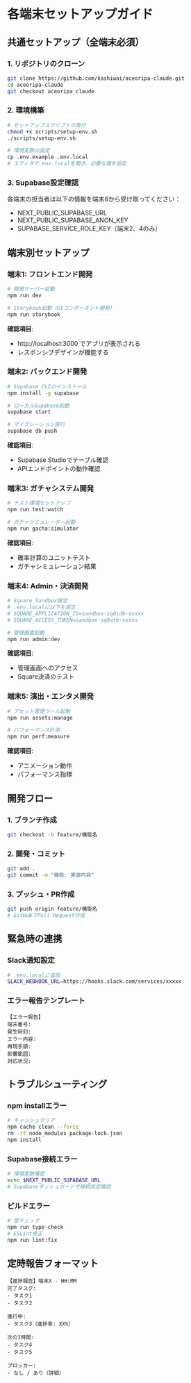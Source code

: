 # 各端末セットアップガイド

## 共通セットアップ（全端末必須）

### 1. リポジトリのクローン
```bash
git clone https://github.com/kashiwai/aceoripa-claude.git
cd aceoripa-claude
git checkout aceoripa_claude
```

### 2. 環境構築
```bash
# セットアップスクリプトの実行
chmod +x scripts/setup-env.sh
./scripts/setup-env.sh

# 環境変数の設定
cp .env.example .env.local
# エディタで.env.localを開き、必要な値を設定
```

### 3. Supabase設定確認
各端末の担当者は以下の情報を端末6から受け取ってください：
- NEXT_PUBLIC_SUPABASE_URL
- NEXT_PUBLIC_SUPABASE_ANON_KEY
- SUPABASE_SERVICE_ROLE_KEY（端末2、4のみ）

## 端末別セットアップ

### 端末1: フロントエンド開発
```bash
# 開発サーバー起動
npm run dev

# Storybook起動（UIコンポーネント開発）
npm run storybook
```

**確認項目**:
- http://localhost:3000 でアプリが表示される
- レスポンシブデザインが機能する

### 端末2: バックエンド開発
```bash
# Supabase CLIのインストール
npm install -g supabase

# ローカルSupabase起動
supabase start

# マイグレーション実行
supabase db push
```

**確認項目**:
- Supabase Studioでテーブル確認
- APIエンドポイントの動作確認

### 端末3: ガチャシステム開発
```bash
# テスト環境セットアップ
npm run test:watch

# ガチャシミュレーター起動
npm run gacha:simulator
```

**確認項目**:
- 確率計算のユニットテスト
- ガチャシミュレーション結果

### 端末4: Admin・決済開発
```bash
# Square Sandbox設定
# .env.localに以下を設定：
# SQUARE_APPLICATION_ID=sandbox-sq0idb-xxxxx
# SQUARE_ACCESS_TOKEN=sandbox-sq0atb-xxxxx

# 管理画面起動
npm run admin:dev
```

**確認項目**:
- 管理画面へのアクセス
- Square決済のテスト

### 端末5: 演出・エンタメ開発
```bash
# アセット管理ツール起動
npm run assets:manage

# パフォーマンス計測
npm run perf:measure
```

**確認項目**:
- アニメーション動作
- パフォーマンス指標

## 開発フロー

### 1. ブランチ作成
```bash
git checkout -b feature/機能名
```

### 2. 開発・コミット
```bash
git add .
git commit -m "機能: 実装内容"
```

### 3. プッシュ・PR作成
```bash
git push origin feature/機能名
# GitHubでPull Request作成
```

## 緊急時の連携

### Slack通知設定
```bash
# .env.localに追加
SLACK_WEBHOOK_URL=https://hooks.slack.com/services/xxxxx
```

### エラー報告テンプレート
```
【エラー報告】
端末番号: 
発生時刻: 
エラー内容: 
再現手順: 
影響範囲: 
対応状況: 
```

## トラブルシューティング

### npm installエラー
```bash
# キャッシュクリア
npm cache clean --force
rm -rf node_modules package-lock.json
npm install
```

### Supabase接続エラー
```bash
# 環境変数確認
echo $NEXT_PUBLIC_SUPABASE_URL
# Supabaseダッシュボードで接続設定確認
```

### ビルドエラー
```bash
# 型チェック
npm run type-check
# ESLint修正
npm run lint:fix
```

## 定時報告フォーマット

```
【進捗報告】端末X - HH:MM
完了タスク:
- タスク1
- タスク2

進行中:
- タスク3（進捗率: XX%）

次の1時間:
- タスク4
- タスク5

ブロッカー:
- なし / あり（詳細）
```